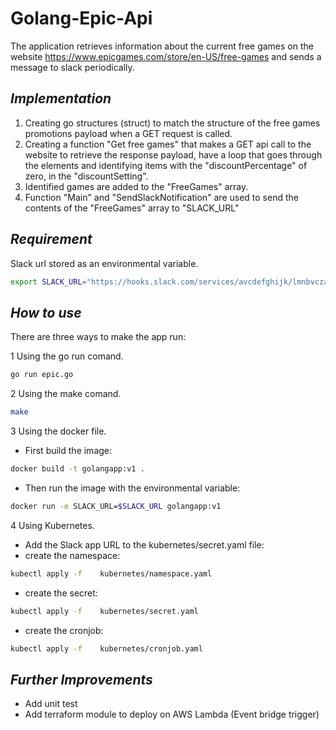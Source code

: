 
# Golang-Epic-Api

The application retrieves information about the current free games on the website https://www.epicgames.com/store/en-US/free-games and sends a message to slack periodically.

## _Implementation_
1. Creating go structures (struct) to match the structure of the free games promotions payload when a GET request is called.
2. Creating a function "Get free games" that makes a GET api call to the website to  retrieve the response payload, have a loop that goes through the elements and identifying items with the "discountPercentage" of zero, in the "discountSetting".
3. Identified games are added to the "FreeGames" array.
4.  Function  "Main" and "SendSlackNotification" are used to send the contents of the "FreeGames" array to "SLACK_URL"


## _Requirement_
Slack url stored as an environmental variable.
```sh
export SLACK_URL="https://hooks.slack.com/services/avcdefghijk/lmnbvcza/hhgwdsvfsffa"
```

## _How to use_
There are three ways to make the app run:

1  Using the go run comand.
```sh
go run epic.go
```

2  Using the make comand.
```sh
make
```
3  Using the docker file.

- First build the image:
```sh
docker build -t golangapp:v1 .   
```

- Then run the image with the environmental variable:
```sh
docker run -e SLACK_URL=$SLACK_URL golangapp:v1   
```
4  Using Kubernetes.

- Add the Slack app URL to the kubernetes/secret.yaml file:
- create the namespace:
```sh
kubectl apply -f    kubernetes/namespace.yaml
```
- create the secret:
```sh
kubectl apply -f    kubernetes/secret.yaml
```
- create the cronjob:
```sh
kubectl apply -f    kubernetes/cronjob.yaml
```

## _Further Improvements_
- Add unit test
- Add terraform module to deploy on AWS Lambda (Event bridge trigger)